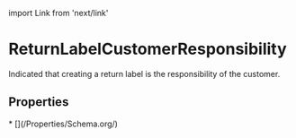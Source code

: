 import Link from 'next/link'

# ReturnLabelCustomerResponsibility

Indicated that creating a return label is the responsibility of the customer.

## Properties

<Grid>
* [](/Properties/Schema.org/)

</Grid>

